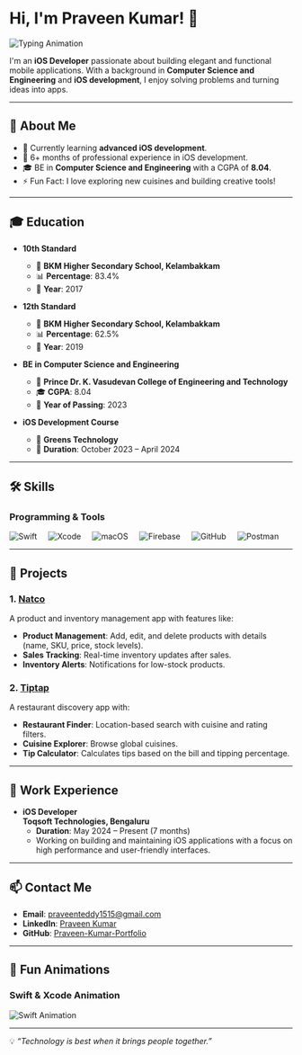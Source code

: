 # Hi, I'm Praveen Kumar! 👋  

![Typing Animation](https://readme-typing-svg.demolab.com?font=Fira+Code&size=24&duration=3000&pause=1000&color=F79C22&center=true&vCenter=true&width=435&lines=Welcome+to+my+GitHub!;I'm+a+passionate+iOS+Developer!;Turning+ideas+into+beautiful+apps!)  

I'm an **iOS Developer** passionate about building elegant and functional mobile applications. With a background in **Computer Science and Engineering** and **iOS development**, I enjoy solving problems and turning ideas into apps.

---

## 🎨 About Me  

- 🌱 Currently learning **advanced iOS development**.  
- 🚀 6+ months of professional experience in iOS development.  
- 🎓 BE in **Computer Science and Engineering** with a CGPA of **8.04**.  
- ⚡ Fun Fact: I love exploring new cuisines and building creative tools!  

---

## 🎓 Education  

- **10th Standard**  
  - 🏫 **BKM Higher Secondary School, Kelambakkam**  
  - 📊 **Percentage**: 83.4%  
  - 📅 **Year**: 2017  

- **12th Standard**  
  - 🏫 **BKM Higher Secondary School, Kelambakkam**  
  - 📊 **Percentage**: 62.5%  
  - 📅 **Year**: 2019  

- **BE in Computer Science and Engineering**  
  - 🏫 **Prince Dr. K. Vasudevan College of Engineering and Technology**  
  - 🎓 **CGPA**: 8.04  
  - 📅 **Year of Passing**: 2023  

- **iOS Development Course**  
  - 🏫 **Greens Technology**  
  - 📅 **Duration**: October 2023 – April 2024  

---

## 🛠️ Skills  

### Programming & Tools  
<div style="display: flex; flex-wrap: wrap; gap: 20px;">
<img src="https://img.icons8.com/color/48/000000/swift.png" alt="Swift" title="Swift"/>
<img src="https://img.icons8.com/ios-filled/50/000000/xcode.png" alt="Xcode" title="Xcode"/>
<img src="https://img.icons8.com/ios/50/000000/macbook.png" alt="macOS" title="macOS Development"/>
<img src="https://img.icons8.com/color/48/000000/firebase.png" alt="Firebase" title="Firebase"/>
<img src="https://img.icons8.com/color/48/000000/github.png" alt="GitHub" title="GitHub"/>
<img src="https://img.icons8.com/color/48/000000/postman-api.png" alt="Postman" title="Postman"/>
</div>  

---

## 🌟 Projects  

### 1. [Natco](#)  
A product and inventory management app with features like:  
- **Product Management**: Add, edit, and delete products with details (name, SKU, price, stock levels).  
- **Sales Tracking**: Real-time inventory updates after sales.  
- **Inventory Alerts**: Notifications for low-stock products.  

### 2. [Tiptap](#)  
A restaurant discovery app with:  
- **Restaurant Finder**: Location-based search with cuisine and rating filters.  
- **Cuisine Explorer**: Browse global cuisines.  
- **Tip Calculator**: Calculates tips based on the bill and tipping percentage.  

---

## 💼 Work Experience  

- **iOS Developer**  
  **Toqsoft Technologies, Bengaluru**  
  - **Duration**: May 2024 – Present (7 months)  
  - Working on building and maintaining iOS applications with a focus on high performance and user-friendly interfaces.  

---

## 📫 Contact Me  

- **Email**: [praveenteddy1515@gmail.com](mailto:praveenteddy1515@gmail.com)  
- **LinkedIn**: [Praveen Kumar](https://www.linkedin.com/in/praveen-kumar-7243b5302?utm_source=share&utm_campaign=share_via&utm_content=profile&utm_medium=ios_app)  
- **GitHub**: [Praveen-Kumar-Portfolio](https://github.com/Godpraveen/Praveen-Kumar-Portfolio-)  

---

## 🎥 Fun Animations  

### Swift & Xcode Animation  
![Swift Animation](https://media.giphy.com/media/qgQUggAC3Pfv687qPC/giphy.gif)  

---

💡 *“Technology is best when it brings people together.”*  
